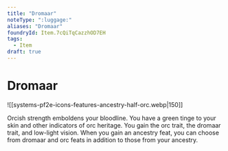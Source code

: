 ```yaml
---
title: "Dromaar"
noteType: ":luggage:"
aliases: "Dromaar"
foundryId: Item.7cQiTqCazzhOD7EH
tags:
  - Item
draft: true
---
```


# Dromaar
![[systems-pf2e-icons-features-ancestry-half-orc.webp|150]]

Orcish strength emboldens your bloodline. You have a green tinge to your skin and other indicators of orc heritage. You gain the orc trait, the dromaar trait, and low-light vision. When you gain an ancestry feat, you can choose from dromaar and orc feats in addition to those from your ancestry.
